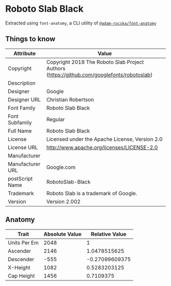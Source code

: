 # Roboto Slab Black

Extracted using `font-anatomy`, a CLI utility of
[`@adam-rocska/font-anatomy`](https://github.com/adam-rocska/font-anatomy)

## Things to know

| Attribute        | Value                                                                                      |
| ---------------- | ------------------------------------------------------------------------------------------ |
| Copyright        | Copyright 2018 The Roboto Slab Project Authors (https://github.com/googlefonts/robotoslab) |
| Description      |                                                                                            |
| Designer         | Google                                                                                     |
| Designer URL     | Christian Robertson                                                                        |
| Font Family      | Roboto Slab Black                                                                          |
| Font Subfamily   | Regular                                                                                    |
| Full Name        | Roboto Slab Black                                                                          |
| License          | Licensed under the Apache License, Version 2.0                                             |
| License URL      | http://www.apache.org/licenses/LICENSE-2.0                                                 |
| Manufacturer     |                                                                                            |
| Manufacturer URL | Google.com                                                                                 |
| postScript Name  | RobotoSlab-Black                                                                           |
| Trademark        | Roboto Slab is a trademark of Google.                                                      |
| Version          | Version 2.002                                                                              |

## Anatomy

| Trait        | Absolute Value | Relative Value |
| ------------ | -------------- | -------------- |
| Units Per Em | 2048           | 1              |
| Ascender     | 2146           | 1.0478515625   |
| Descender    | -555           | -0.27099609375 |
| X-Height     | 1082           | 0.5283203125   |
| Cap Height   | 1456           | 0.7109375      |
